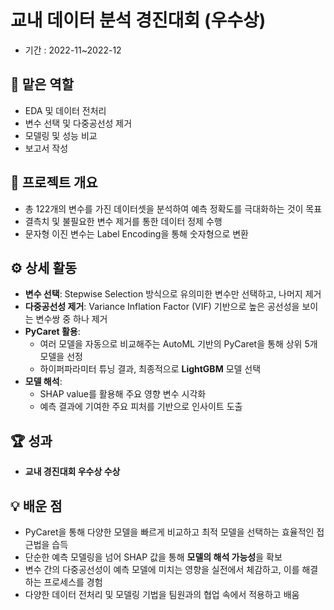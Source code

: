 # 교내 데이터 분석 경진대회 (우수상)
- 기간 : 2022-11~2022-12
## 📌 맡은 역할
- EDA 및 데이터 전처리
- 변수 선택 및 다중공선성 제거
- 모델링 및 성능 비교
- 보고서 작성

## 🧩 프로젝트 개요
- 총 122개의 변수를 가진 데이터셋을 분석하여 예측 정확도를 극대화하는 것이 목표
- 결측치 및 불필요한 변수 제거를 통한 데이터 정제 수행
- 문자형 이진 변수는 Label Encoding을 통해 숫자형으로 변환

## ⚙️ 상세 활동
- **변수 선택**: Stepwise Selection 방식으로 유의미한 변수만 선택하고, 나머지 제거
- **다중공선성 제거**: Variance Inflation Factor (VIF) 기반으로 높은 공선성을 보이는 변수쌍 중 하나 제거
- **PyCaret 활용**:
  - 여러 모델을 자동으로 비교해주는 AutoML 기반의 PyCaret을 통해 상위 5개 모델을 선정
  - 하이퍼파라미터 튜닝 결과, 최종적으로 **LightGBM** 모델 선택
- **모델 해석**:
  - SHAP value를 활용해 주요 영향 변수 시각화
  - 예측 결과에 기여한 주요 피처를 기반으로 인사이트 도출

## 🏆 성과
- **교내 경진대회 우수상 수상**

## 💡 배운 점
- PyCaret을 통해 다양한 모델을 빠르게 비교하고 최적 모델을 선택하는 효율적인 접근법을 습득
- 단순한 예측 모델링을 넘어 SHAP 값을 통해 **모델의 해석 가능성**을 확보
- 변수 간의 다중공선성이 예측 모델에 미치는 영향을 실전에서 체감하고, 이를 해결하는 프로세스를 경험
- 다양한 데이터 전처리 및 모델링 기법을 팀원과의 협업 속에서 적용하고 배움
